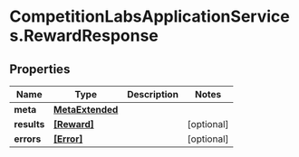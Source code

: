 # CompetitionLabsApplicationServices.RewardResponse

## Properties

Name | Type | Description | Notes
------------ | ------------- | ------------- | -------------
**meta** | [**MetaExtended**](MetaExtended.md) |  | 
**results** | [**[Reward]**](Reward.md) |  | [optional] 
**errors** | [**[Error]**](Error.md) |  | [optional] 


